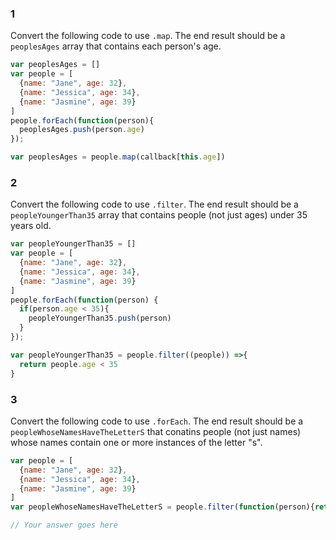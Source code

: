 ### 1

Convert the following code to use `.map`. The end result should be a `peoplesAges` array that contains each person's age.

```js
var peoplesAges = []
var people = [
  {name: "Jane", age: 32},
  {name: "Jessica", age: 34},
  {name: "Jasmine", age: 39}
]
people.forEach(function(person){
  peoplesAges.push(person.age)
});
```
```js
var peoplesAges = people.map(callback[this.age])
```

### 2

Convert the following code to use `.filter`. The end result should be a `peopleYoungerThan35` array that contains people (not just ages) under 35 years old.

```js
var peopleYoungerThan35 = []
var people = [
  {name: "Jane", age: 32},
  {name: "Jessica", age: 34},
  {name: "Jasmine", age: 39}
]
people.forEach(function(person) {
  if(person.age < 35){
    peopleYoungerThan35.push(person)
  }
});
```
```js
var peopleYoungerThan35 = people.filter((people)) =>{
  return people.age < 35
}
```

### 3

Convert the following code to use `.forEach`. The end result should be a `peopleWhoseNamesHaveTheLetterS` that conatins people (not just names) whose names contain one or more instances of the letter "s".

```js
var people = [
  {name: "Jane", age: 32},
  {name: "Jessica", age: 34},
  {name: "Jasmine", age: 39}
]
var peopleWhoseNamesHaveTheLetterS = people.filter(function(person){return person.name.match("s")});
```
```js
// Your answer goes here
```
